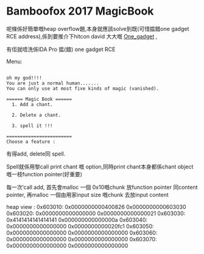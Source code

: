 # Bamboofox 2017 MagicBook

呢條係好簡單嘅heap overflow題,本身就應該solve到既(可惜揾錯one gadget RCE address),係到要推介下hitcon david 大大嘅 [One_gadget](https://github.com/david942j/one_gadget) ,

有佢就唔洗係IDA Pro 揾(錯) one gadget RCE 

Menu:
```

oh my god!!!!
You are just a normal human.......
You can only use at most five kinds of magic (vanished).

====== Magic Book ======
  1. Add a chant.

  2. Delete a chant.

  3. spell it !!!

========================
Choose a feature :

```

有得add, delete同 spell.

Spell就係用黎call print chant 嘅 option,同時print chant本身都係chant object嘅一枝function pointer(好重要)

每一次‵call add, 首先會malloc 一個 0x10嘅chunk 放function pointer 同content pointer, 再malloc 一個由用家input size 嘅chunk 去放input content

heap view :
0x603010:	0x0000000000400826	0x0000000000603030
0x603020:	0x0000000000000000	0x0000000000000021
0x603030:	0x4141414141414141	0x000000000000000a
0x603040:	0x0000000000000000	0x0000000000020fc1
0x603050:	0x0000000000000000	0x0000000000000000
0x603060:	0x0000000000000000	0x0000000000000000
0x603070:	0x0000000000000000	0x0000000000000000

```




